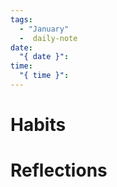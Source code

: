 ```yaml
---
tags:
  - "January"
  -  daily-note
date:
  "{ date }": 
time:
  "{ time }":
---
```


# Habits
	

# Reflections